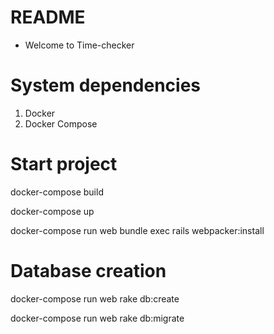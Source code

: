 # README

* Welcome to Time-checker

# System dependencies
  1. Docker
  2. Docker Compose

# Start project
  docker-compose build

  docker-compose up

  docker-compose run web bundle exec rails webpacker:install

# Database creation
  
  docker-compose run web rake db:create


  docker-compose run web rake db:migrate

  <!-- docker ps

  docker exec -it container-id bash -->